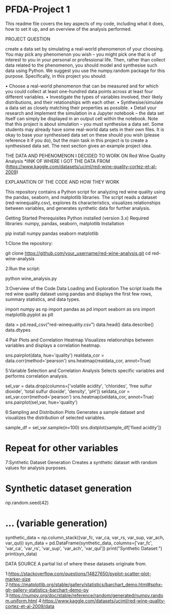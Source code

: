 # PFDA-Project 1

 This readme file  covers the key aspects of my  code, including what it does, how to set it up, and an overview of the analysis performed.
 
 PROJECT QUESTION
 
 create a data set by simulating a real-world phenomenon of
your choosing. You may pick any phenomenon you wish – you might pick one that is
of interest to you in your personal or professional life. Then, rather than collect data
related to the phenomenon, you should model and synthesise such data using Python.
We suggest you use the numpy.random package for this purpose.
Specifically, in this project you should:


• Choose a real-world phenomenon that can be measured and for which you could
   collect at least one-hundred data points across at least four different variables.
• Investigate the types of variables involved, their likely distributions, and their
   relationships with each other.
• Synthesise/simulate a data set as closely matching their properties as possible.
• Detail your research and implement the simulation in a Jupyter notebook – the
  data set itself can simply be displayed in an output cell within the notebook.
   Note that this project is about simulation – you must synthesise a data set. Some
   students may already have some real-world data sets in their own files. It is okay to
   base your synthesised data set on these should you wish (please reference it if you do),
   but the main task in this project is to create a synthesised data set. The next section
   gives an example project idea.

THE DATA AND PEHENOMENON I DECIDED TO WORK ON
Red Wine Quality Analysis
*lINK OF WHERE I GOT THE DATA FROM (https://www.kaggle.com/datasets/uciml/red-wine-quality-cortez-et-al-2009)


EXPLANATION OF THE CODE AND HOW THEY WORK
 
 This repository contains a Python script for analyzing red wine quality using the pandas, seaborn, and matplotlib libraries. The script reads a dataset (red-winequality.csv), explores its characteristics, visualizes relationships between variables, and generates synthetic data for further analysis.
 
 Getting Started
Prerequisites
Python installed (version 3.x)
Required libraries: numpy, pandas, seaborn, matplotlib
Installation

pip install numpy pandas seaborn matplotlib

1:Clone the repository:

git clone https://github.com/your_username/red-wine-analysis.git
cd red-wine-analysis

2:Run the script:


python wine_analysis.py


3:Overview of the Code
Data Loading and Exploration
The script loads the red wine quality dataset using pandas and displays the first few rows, summary statistics, and data types.

import numpy as np
import pandas as pd
import seaborn as sns
import matplotlib.pyplot as plt

data = pd.read_csv("red-winequality.csv")
data.head()
data.describe()
data.dtypes

4:Pair Plots and Correlation Heatmap
Visualizes relationships between variables and displays a correlation heatmap.

sns.pairplot(data, hue='quality')
realdata_cor = data.corr(method='pearson')
sns.heatmap(realdata_cor, annot=True)




5:Variable Selection and Correlation Analysis
Selects specific variables and performs correlation analysis.

sel_var = data.drop(columns=['volatile acidity', 'chlorides', 'free sulfur dioxide', 'total sulfur dioxide', 'density', 'pH'])
seldata_cor = sel_var.corr(method='pearson')
sns.heatmap(seldata_cor, annot=True)
sns.pairplot(sel_var, hue='quality')


6:Sampling and Distribution Plots
Generates a sample dataset and visualizes the distribution of selected variables.


sample_df = sel_var.sample(n=100)
sns.distplot(sample_df['fixed acidity'])
# Repeat for other variables



7:Synthetic Dataset Generation
Creates a synthetic dataset with random values for analysis purposes.



# Synthetic dataset generation
np.random.seed(42)
# ... (variable generation)
synthetic_data = np.column_stack((var_fc, var_ca, var_rs, var_sup, var_ach, var_qul))
syn_data = pd.DataFrame(synthetic_data, columns=['var_fc', 'var_ca', 'var_rs', 'var_sup', 'var_ach', 'var_qul'])
print("Synthetic Dataset:")
print(syn_data)


DATA SOURCE
A partial list of where these datasets originate from.

1:https://stackoverflow.com/questions/14827650/pyplot-scatter-plot-marker-size
2:https://matplotlib.org/stable/gallery/statistics/barchart_demo.html#sphx-glr-gallery-statistics-barchart-demo-py
3:https://numpy.org/doc/stable/reference/random/generated/numpy.random.uniform.html
4:https://www.kaggle.com/datasets/uciml/red-wine-quality-cortez-et-al-2009/data